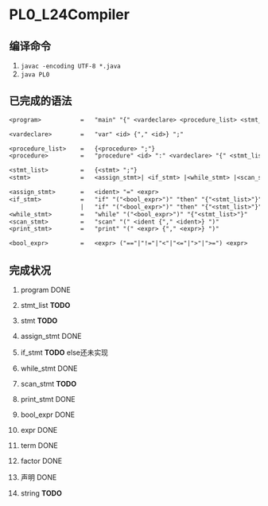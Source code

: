 # PL0_L24Compiler

## 编译命令

1. `javac -encoding UTF-8 *.java`
2. `java PL0`

## 已完成的语法

```txt
<program>           =   "main" "{" <vardeclare> <procedure_list> <stmt_list> "}"

<vardeclare>        =   "var" <id> {"," <id>} ";"

<procedure_list>    =   {<procedure> ";"}
<procedure>         =   "procedure" <id> ":" <vardeclare> "{" <stmt_list> "}"

<stmt_list>         =   {<stmt> ";"}
<stmt>              =   <assign_stmt>| <if_stmt> |<while_stmt> |<scan_stmt> | <print_stmt>

<assign_stmt>       =   <ident> "=" <expr>
<if_stmt>           =   "if" "("<bool_expr>")" "then" "{"<stmt_list>"}" "end"
                    |   "if" "("<bool_expr>")" "then" "{"<stmt_list>"}" "else" "{"<stmt_list>"}" "end"
<while_stmt>        =   "while" "("<bool_expr>")" "{"<stmt_list>"}"
<scan_stmt>         =   "scan" "(" <ident {"," <ident>} ")"
<print_stmt>        =   "print" "(" <expr> {"," <expr>} ")"

<bool_expr>         =   <expr> ("=="|"!="|"<"|"<="|">"|">=") <expr>

```

## 完成状况

1. program      DONE
2. stmt_list    **TODO**
3. stmt         **TODO**
4. assign_stmt  DONE
5. if_stmt      **TODO** else还未实现
6. while_stmt   DONE 
7. scan_stmt    **TODO**
8. print_stmt   DONE
9. bool_expr    DONE
10. expr        DONE
11. term        DONE
12. factor      DONE

13. 声明        DONE
14. string      **TODO**
